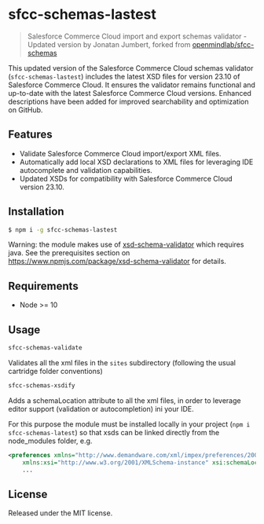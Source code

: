 # sfcc-schemas-lastest

> Salesforce Commerce Cloud import and export schemas validator - Updated version by Jonatan Jumbert, forked from [openmindlab/sfcc-schemas](https://github.com/openmindlab/sfcc-schemas)

This updated version of the Salesforce Commerce Cloud schemas validator (`sfcc-schemas-lastest`) includes the latest XSD files for version 23.10 of Salesforce Commerce Cloud. It ensures the validator remains functional and up-to-date with the latest Salesforce Commerce Cloud versions. Enhanced descriptions have been added for improved searchability and optimization on GitHub.

## Features

- Validate Salesforce Commerce Cloud import/export XML files.
- Automatically add local XSD declarations to XML files for leveraging IDE autocomplete and validation capabilities.
- Updated XSDs for compatibility with Salesforce Commerce Cloud version 23.10.

## Installation

```bash
$ npm i -g sfcc-schemas-lastest
```
Warning: the module makes use of [xsd-schema-validator](https://www.npmjs.com/package/xsd-schema-validator) which requires java.
See the prerequisites section on https://www.npmjs.com/package/xsd-schema-validator for details.

## Requirements
* Node >= 10

## Usage

```bash
sfcc-schemas-validate
```
Validates all the xml files in the `sites` subdirectory (following the usual cartridge folder conventions)

```bash
sfcc-schemas-xsdify
```
Adds a schemaLocation attribute to all the xml files, in order to leverage editor support (validation or autocompletion) ini your IDE.

For this purpose the module must be installed locally in your project (`npm i sfcc-schemas-latest`) so that xsds can be linked directly from the node_modules folder, e.g.

```xml
<preferences xmlns="http://www.demandware.com/xml/impex/preferences/2007-03-31" 
    xmlns:xsi="http://www.w3.org/2001/XMLSchema-instance" xsi:schemaLocation="http://www.demandware.com/xml/impex/preferences/2007-03-31 ../../../../node_modules/sfcc-schemas/xsd/preferences.xsd">
    ...
```

## License

Released under the MIT license.